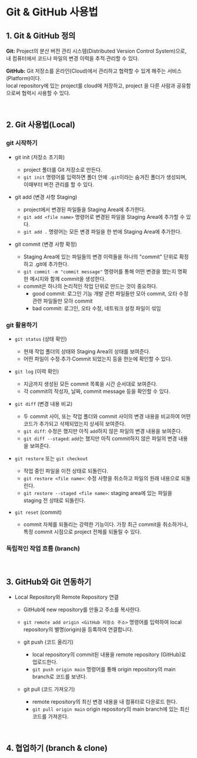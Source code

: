 # Git & GitHub 사용법

## 1. Git & GitHub 정의

**Git:** Project의 분산 버전 관리 시스템(Distributed Version Control System)으로,<br>
내 컴퓨터에서 코드나 파일의 변경 이력을 추적∙관리할 수 있다.

**GitHub:** Git 저장소를 온라인(Cloud)에서 관리하고 협력할 수 있게 해주는 서비스(Platform)이다.<br>
local repository에 있는 project를 cloud에 저장하고, project 을 다른 사람과 공유함으로써 협력시 사용할 수 있다.

<br>

## 2. Git 사용법(Local)

### git 시작하기

- git init (저장소 초기화)

  - project 폴더를 Git 저장소로 만든다.
  - `git init` 명령어를 입력하면 폴더 안에 `.git`이라는 숨겨진 폴더가 생성되며, 이때부터 버전 관리를 할 수 있다.

- git add (변경 사항 Staging)

  - project에서 변경된 파일들을 Staging Area에 추가한다.
  - `git add <file name>` 명령어로 변경된 파일을 Staging Area에 추가할 수 있다.
  - `git add .` 명령어는 모든 변경 파일을 한 번에 Staging Area에 추가한다.

- git commit (변경 사항 확정)
  - Staging Area에 있는 파일들의 변경 이력들을 하나의 "commit" 단위로 확정하고 .git에 추가한다.
  - `git commit -m "commit message"` 명령어를 통해 어떤 변경을 했는지 명확한 메시지와 함께 commit을 생성한다.
  - commit은 하나의 논리적인 작업 단위로 만드는 것이 중요하다.
    - good commit: 로그인 기능 개발 관련 파일들만 모아 commit, 오타 수정 관련 파일들만 모아 commit
    - bad commit: 로그인, 오타 수정, 네트워크 설정 파일이 섞임

### git 활용하기

- `git status` (상태 확인)

  - 현재 작업 폴더의 상태와 Staging Area의 상태를 보여준다.
  - 어떤 파일이 수정∙추가∙Commit 되었는지 등을 한눈에 확인할 수 있다.

- `git log` (이력 확인)

  - 지금까지 생성된 모든 commit 목록을 시간 순서대로 보여준다.
  - 각 commit의 작성자, 날짜, commit message 등을 확인할 수 있다.

- `git diff` (변경 내용 비교)

  - 두 commit 사이, 또는 작업 폴더와 commit 사이의 변경 내용을 비교하여 어떤 코드가 추가되고 삭제되었는지 상세히 보여준다.
  - `git diff`: 수정은 했지만 아직 `add`하지 않은 파일의 변경 내용을 보여준다.
  - `git diff --staged`: `add`는 했지만 아직 commit하지 않은 파일의 변경 내용을 보여준다.

- `git restore` 또는 `git checkout`

  - 작업 중인 파일을 이전 상태로 되돌린다.
  - `git restore <file name>`: 수정 사항을 취소하고 파일의 원래 내용으로 되돌린다.
  - `git restore --staged <file name>`: staging area에 있는 파일을 staging 전 상태로 되돌린다.

- `git reset` (commit)
  - commit 자체를 되돌리는 강력한 기능이다. 가장 최근 commit을 취소하거나, 특정 commit 시점으로 project 전체를 되돌릴 수 있다.

### 독립적인 작업 흐름 (branch)

<br>

## 3. GitHub와 Git 연동하기

- Local Repository와 Remote Repository 연결

  - GitHub에 new repository를 만들고 주소를 복사한다.
  - `git remote add origin <GitHub 저장소 주소>` 명령어를 입력하여 local repository의 별명(origin)을 등록하여 연결합니다.

  - git push (코드 올리기)

    - local repository의 commit된 내용을 remote repository (GitHub)로 업로드한다.
    - `git push origin main` 명령어를 통해 origin repository의 main branch로 코드를 보낸다.

  - git pull (코드 가져오기)
    - remote repository의 최신 변경 내용을 내 컴퓨터로 다운로드 한다.
    - `git pull origin main` origin repository의 main branch에 있는 최신 코드를 가져온다.

<br>

## 4. 협업하기 (branch & clone)
